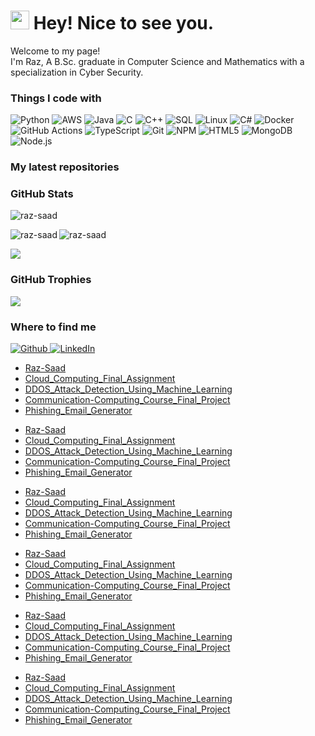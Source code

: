 <h1><img src="https://emojis.slackmojis.com/emojis/images/1531849430/4246/blob-sunglasses.gif?1531849430" width="30"/> Hey! Nice to see you.</h1>

<p>Welcome to my page! </br> I'm Raz, A B.Sc. graduate in Computer Science and Mathematics with a specialization in Cyber Security. </p>

<h3>Things I code with</h3>
<p>
  <img alt="Python" src="https://img.shields.io/badge/-Python-3776AB?style=flat-square&logo=python&logoColor=white" />
  <img alt="AWS" src="https://img.shields.io/badge/-AWS-232F3E?style=flat-square&logo=amazon-aws&logoColor=white" />
  <img alt="Java" src="https://img.shields.io/badge/-Java-007396?style=flat-square&logo=java&logoColor=white" />
  <img alt="C" src="https://img.shields.io/badge/-C-A8B9CC?style=flat-square&logo=c&logoColor=white" />
  <img alt="C++" src="https://img.shields.io/badge/-C++-00599C?style=flat-square&logo=cplusplus&logoColor=white" />
  <img alt="SQL" src="https://img.shields.io/badge/-SQL-4479A1?style=flat-square&logo=sql&logoColor=white" />
  <img alt="Linux" src="https://img.shields.io/badge/-Linux-FCC624?style=flat-square&logo=linux&logoColor=black" />
  <img alt="C#" src="https://img.shields.io/badge/-C%23-239120?style=flat-square&logo=csharp&logoColor=white" />
  <img alt="Docker" src="https://img.shields.io/badge/-Docker-46a2f1?style=flat-square&logo=docker&logoColor=white" />
  <img alt="GitHub Actions" src="https://img.shields.io/badge/-Github_Actions-2088FF?style=flat-square&logo=github-actions&logoColor=white" />
  <img alt="TypeScript" src="https://img.shields.io/badge/-TypeScript-007ACC?style=flat-square&logo=typescript&logoColor=white" />
  <img alt="Git" src="https://img.shields.io/badge/-Git-F05032?style=flat-square&logo=git&logoColor=white" />
  <img alt="NPM" src="https://img.shields.io/badge/-NPM-CB3837?style=flat-square&logo=npm&logoColor=white" />
  <img alt="HTML5" src="https://img.shields.io/badge/-HTML5-E34F26?style=flat-square&logo=html5&logoColor=white" />
  <img alt="MongoDB" src="https://img.shields.io/badge/-MongoDB-13aa52?style=flat-square&logo=mongodb&logoColor=white" />
  <img alt="Node.js" src="https://img.shields.io/badge/-Nodejs-43853d?style=flat-square&logo=Node.js&logoColor=white" />
</p>

<h3>My latest repositories </h3>
<!--START_SECTION:repos-->
<!--END_SECTION:repos-->
<!--END_SECTION:repos-->
<!--END_SECTION:repos-->
<!--END_SECTION:repos-->
<!--END_SECTION:repos-->
<!--END_SECTION:repos-->
<!--END_SECTION:repos-->
<!--END_SECTION:repos-->
<!--END_SECTION:repos-->
<!--END_SECTION:repos-->
<!--END_SECTION:repos-->
<!--END_SECTION:repos-->
<!--END_SECTION:repos-->
<!--END_SECTION:repos-->
<!--END_SECTION:repos-->
<!--END_SECTION:repos-->
<!--END_SECTION:repos-->
<!--END_SECTION:repos-->
<!--END_SECTION:repos-->
<!--END_SECTION:repos-->
<!--END_SECTION:repos-->
<!--END_SECTION:repos-->
<!--END_SECTION:repos-->
<!--END_SECTION:repos-->
<!--END_SECTION:repos-->
<!--END_SECTION:repos-->
<!--END_SECTION:repos-->
<!--END_SECTION:repos-->
<!--END_SECTION:repos-->
<!--END_SECTION:repos-->
<!--END_SECTION:repos-->
<!--END_SECTION:repos-->

<h3>GitHub Stats</h3>
<!-- Profile Views Counter -->
<p align="left"> <img src="https://komarev.com/ghpvc/?username=raz-saad&label=Profile%20views&color=0e75b6&style=flat" alt="raz-saad" /> </p>
<p>
  <img align="left" src="https://github-readme-stats.vercel.app/api/top-langs?username=raz-saad&theme=dark&show_icons=true&locale=en&layout=compact" alt="raz-saad" />
</p>
<p>
  <img align="center" src="https://github-readme-stats.vercel.app/api?username=raz-saad&show_icons=true&locale=en&theme=dark" alt="raz-saad" />
</p>
<p>
<img align="center" src="https://github-readme-streak-stats.herokuapp.com/?user=raz-saad&theme=dark" />
</p>


<h3>GitHub Trophies</h3>
<!-- GitHub Trophies -->
<a href="https://github.com/raz-saad">
  <img align="center" src="https://github-profile-trophy.vercel.app/?username=raz-saad&theme=algolia" />
</a>

<h3>Where to find me</h3>
<p>
  <a href="https://github.com/Raz-Saad" target="_blank">
    <img alt="Github" src="https://img.shields.io/badge/GitHub-%2312100E.svg?&style=for-the-badge&logo=Github&logoColor=white" />
  </a> 
  <a href="https://www.linkedin.com/in/raz-saad/" target="_blank">
    <img alt="LinkedIn" src="https://img.shields.io/badge/linkedin-%230077B5.svg?&style=for-the-badge&logo=linkedin&logoColor=white" />
  </a>
</p>



* [Raz-Saad](https://github.com/Raz-Saad/Raz-Saad)
* [Cloud_Computing_Final_Assignment](https://github.com/Raz-Saad/Cloud_Computing_Final_Assignment)
* [DDOS_Attack_Detection_Using_Machine_Learning](https://github.com/Raz-Saad/DDOS_Attack_Detection_Using_Machine_Learning)
* [Communication-Computing_Course_Final_Project](https://github.com/Raz-Saad/Communication-Computing_Course_Final_Project)
* [Phishing_Email_Generator](https://github.com/Raz-Saad/Phishing_Email_Generator)
<!--END_SECTION:repos-->
<!--END_SECTION:repos-->
<!--END_SECTION:repos-->
<!--END_SECTION:repos-->
<!--END_SECTION:repos-->
<!--END_SECTION:repos-->
<!--END_SECTION:repos-->
<!--END_SECTION:repos-->
<!--END_SECTION:repos-->
<!--END_SECTION:repos-->
<!--END_SECTION:repos-->
<!--END_SECTION:repos-->
<!--END_SECTION:repos-->
<!--END_SECTION:repos-->
<!--END_SECTION:repos-->
<!--END_SECTION:repos-->
<!--END_SECTION:repos-->
<!--END_SECTION:repos-->
<!--END_SECTION:repos-->
<!--END_SECTION:repos-->
<!--END_SECTION:repos-->
<!--END_SECTION:repos-->
<!--END_SECTION:repos-->
<!--END_SECTION:repos-->
<!--END_SECTION:repos-->
<!--END_SECTION:repos-->
<!--END_SECTION:repos-->
<!--END_SECTION:repos-->
<!--END_SECTION:repos-->
<!--END_SECTION:repos-->
<!--END_SECTION:repos-->
<!--END_SECTION:repos-->
* [Raz-Saad](https://github.com/Raz-Saad/Raz-Saad)
* [Cloud_Computing_Final_Assignment](https://github.com/Raz-Saad/Cloud_Computing_Final_Assignment)
* [DDOS_Attack_Detection_Using_Machine_Learning](https://github.com/Raz-Saad/DDOS_Attack_Detection_Using_Machine_Learning)
* [Communication-Computing_Course_Final_Project](https://github.com/Raz-Saad/Communication-Computing_Course_Final_Project)
* [Phishing_Email_Generator](https://github.com/Raz-Saad/Phishing_Email_Generator)
<!--END_SECTION:repos-->
<!--END_SECTION:repos-->
<!--END_SECTION:repos-->
<!--END_SECTION:repos-->
<!--END_SECTION:repos-->
<!--END_SECTION:repos-->
<!--END_SECTION:repos-->
<!--END_SECTION:repos-->
<!--END_SECTION:repos-->
<!--END_SECTION:repos-->
<!--END_SECTION:repos-->
<!--END_SECTION:repos-->
<!--END_SECTION:repos-->
<!--END_SECTION:repos-->
<!--END_SECTION:repos-->
<!--END_SECTION:repos-->
* [Raz-Saad](https://github.com/Raz-Saad/Raz-Saad)
* [Cloud_Computing_Final_Assignment](https://github.com/Raz-Saad/Cloud_Computing_Final_Assignment)
* [DDOS_Attack_Detection_Using_Machine_Learning](https://github.com/Raz-Saad/DDOS_Attack_Detection_Using_Machine_Learning)
* [Communication-Computing_Course_Final_Project](https://github.com/Raz-Saad/Communication-Computing_Course_Final_Project)
* [Phishing_Email_Generator](https://github.com/Raz-Saad/Phishing_Email_Generator)
<!--END_SECTION:repos-->
<!--END_SECTION:repos-->
<!--END_SECTION:repos-->
<!--END_SECTION:repos-->
<!--END_SECTION:repos-->
<!--END_SECTION:repos-->
<!--END_SECTION:repos-->
<!--END_SECTION:repos-->
* [Raz-Saad](https://github.com/Raz-Saad/Raz-Saad)
* [Cloud_Computing_Final_Assignment](https://github.com/Raz-Saad/Cloud_Computing_Final_Assignment)
* [DDOS_Attack_Detection_Using_Machine_Learning](https://github.com/Raz-Saad/DDOS_Attack_Detection_Using_Machine_Learning)
* [Communication-Computing_Course_Final_Project](https://github.com/Raz-Saad/Communication-Computing_Course_Final_Project)
* [Phishing_Email_Generator](https://github.com/Raz-Saad/Phishing_Email_Generator)
<!--END_SECTION:repos-->
<!--END_SECTION:repos-->
<!--END_SECTION:repos-->
<!--END_SECTION:repos-->
* [Raz-Saad](https://github.com/Raz-Saad/Raz-Saad)
* [Cloud_Computing_Final_Assignment](https://github.com/Raz-Saad/Cloud_Computing_Final_Assignment)
* [DDOS_Attack_Detection_Using_Machine_Learning](https://github.com/Raz-Saad/DDOS_Attack_Detection_Using_Machine_Learning)
* [Communication-Computing_Course_Final_Project](https://github.com/Raz-Saad/Communication-Computing_Course_Final_Project)
* [Phishing_Email_Generator](https://github.com/Raz-Saad/Phishing_Email_Generator)
<!--END_SECTION:repos-->
<!--END_SECTION:repos-->
* [Raz-Saad](https://github.com/Raz-Saad/Raz-Saad)
* [Cloud_Computing_Final_Assignment](https://github.com/Raz-Saad/Cloud_Computing_Final_Assignment)
* [DDOS_Attack_Detection_Using_Machine_Learning](https://github.com/Raz-Saad/DDOS_Attack_Detection_Using_Machine_Learning)
* [Communication-Computing_Course_Final_Project](https://github.com/Raz-Saad/Communication-Computing_Course_Final_Project)
* [Phishing_Email_Generator](https://github.com/Raz-Saad/Phishing_Email_Generator)
<!--END_SECTION:repos-->
